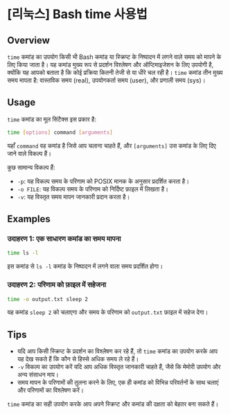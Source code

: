 # [리눅스] Bash time 사용법

## Overview
`time` कमांड का उपयोग किसी भी Bash कमांड या स्क्रिप्ट के निष्पादन में लगने वाले समय को मापने के लिए किया जाता है। यह कमांड मुख्य रूप से प्रदर्शन विश्लेषण और ऑप्टिमाइजेशन के लिए उपयोगी है, क्योंकि यह आपको बताता है कि कोई प्रक्रिया कितनी तेजी से या धीरे चल रही है। `time` कमांड तीन मुख्य समय मापता है: वास्तविक समय (real), उपयोगकर्ता समय (user), और प्रणाली समय (sys)।

## Usage
`time` कमांड का मूल सिंटैक्स इस प्रकार है:

```bash
time [options] command [arguments]
```

यहाँ `command` वह कमांड है जिसे आप चलाना चाहते हैं, और `[arguments]` उस कमांड के लिए दिए जाने वाले विकल्प हैं। 

कुछ सामान्य विकल्प हैं:
- `-p`: यह विकल्प समय के परिणाम को POSIX मानक के अनुसार प्रदर्शित करता है।
- `-o FILE`: यह विकल्प समय के परिणाम को निर्दिष्ट फ़ाइल में लिखता है।
- `-v`: यह विस्तृत समय मापन जानकारी प्रदान करता है।

## Examples
### उदाहरण 1: एक साधारण कमांड का समय मापना
```bash
time ls -l
```
इस कमांड से `ls -l` कमांड के निष्पादन में लगने वाला समय प्रदर्शित होगा।

### उदाहरण 2: परिणाम को फ़ाइल में सहेजना
```bash
time -o output.txt sleep 2
```
यह कमांड `sleep 2` को चलाएगा और समय के परिणाम को `output.txt` फ़ाइल में सहेज देगा।

## Tips
- यदि आप किसी स्क्रिप्ट के प्रदर्शन का विश्लेषण कर रहे हैं, तो `time` कमांड का उपयोग करके आप यह देख सकते हैं कि कौन से हिस्से अधिक समय ले रहे हैं।
- `-v` विकल्प का उपयोग करें यदि आप अधिक विस्तृत जानकारी चाहते हैं, जैसे कि मेमोरी उपयोग और अन्य संसाधन माप।
- समय मापन के परिणामों की तुलना करने के लिए, एक ही कमांड को विभिन्न परिवर्तनों के साथ चलाएं और परिणामों का विश्लेषण करें। 

`time` कमांड का सही उपयोग करके आप अपने स्क्रिप्ट और कमांड की दक्षता को बेहतर बना सकते हैं।